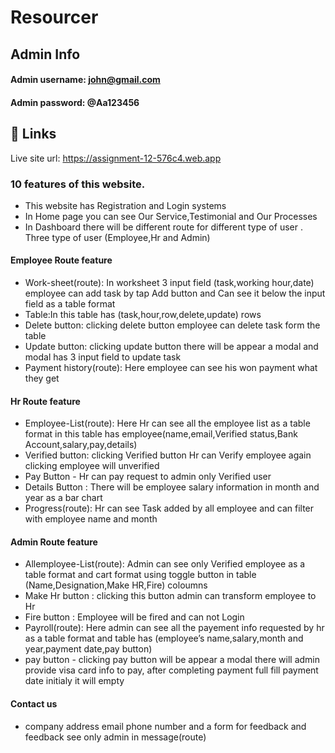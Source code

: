 
# Resourcer




 


## Admin Info
#### Admin username: john@gmail.com
#### Admin password: @Aa123456

## 🔗 Links
Live site url: https://assignment-12-576c4.web.app






### 10 features of this website.
- This website has Registration and Login systems
- In Home page you can see Our Service,Testimonial and Our Processes
- In Dashboard there will be different   route for different type of user .
Three type of user (Employee,Hr and Admin) 
#### Employee Route feature
- Work-sheet(route): In worksheet 3 input field (task,working hour,date) employee can add task by tap Add button and Can see it below the input field as a table format
- Table:In this table has (task,hour,row,delete,update) rows
- Delete button: clicking delete button employee can delete task form the table
- Update button: clicking update button there will be appear a modal and modal has 3 input field to update task   
- Payment history(route): Here employee can see his won payment what they get 

#### Hr Route feature 
 - Employee-List(route): Here Hr can see all the employee list as a table format in this table has employee(name,email,Verified status,Bank Account,salary,pay,details)
 - Verified button: clicking Verified button Hr can Verify employee again clicking employee will unverified 
 - Pay Button - Hr can pay request to admin only Verified user
 - Details Button : There will be employee salary information in month and year as a bar chart 
 - Progress(route): Hr can see Task added by all employee and can filter with employee name and month

#### Admin Route feature 
- Allemployee-List(route): Admin can see only Verified employee as a table format and cart format using toggle button in table (Name,Designation,Make HR,Fire) coloumns
- Make Hr button : clicking this button admin can transform employee to Hr
- Fire button : Employee will be fired and can not Login 
- Payroll(route): Here admin can see all the payement info requested by hr as a table format and table has (employee’s name,salary,month and year,payment date,pay button) 
- pay button - clicking pay button will be appear a modal there will admin provide  visa card info to pay, after completing payment full fill payment date initialy it will empty
#### Contact us 
- company address email phone number and a form for feedback and feedback see only admin in message(route)
